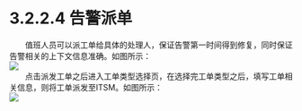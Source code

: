 # 3.2.2.4 告警派单
　　值班人员可以派工单给具体的处理人，保证告警第一时间得到修复，同时保证告警相关的上下文信息准确。如图所示：  
![](图13.jpeg)  
　　点击派发工单之后进入工单类型选择页，在选择完工单类型之后，填写工单相关信息，则将工单派发至ITSM。如图所示：  
![](图14.jpeg)   
